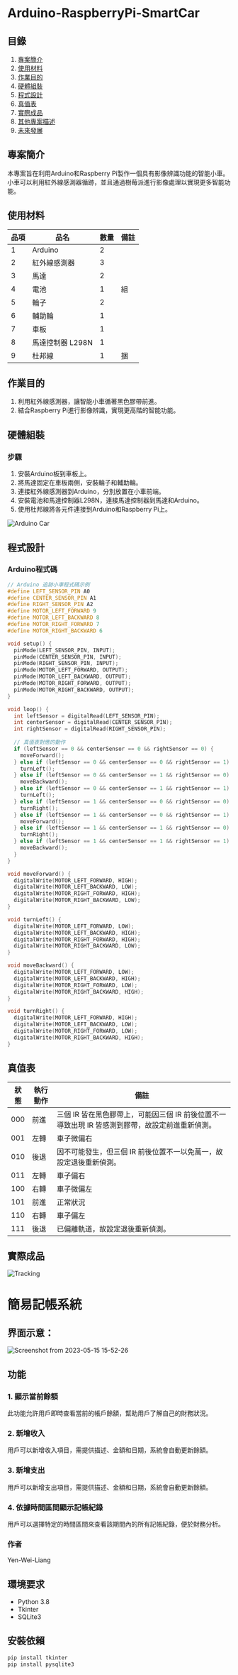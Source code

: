 # Arduino-RaspberryPi-SmartCar

## 目錄

1. [專案簡介](#專案簡介)
2. [使用材料](#使用材料)
3. [作業目的](#作業目的)
4. [硬體組裝](#硬體組裝)
5. [程式設計](#程式設計)
6. [真值表](#真值表)
7. [實際成品](#實際成品)
8. [其他專案描述](#其他專案描述)
9. [未來發展](#未來發展)

## 專案簡介

本專案旨在利用Arduino和Raspberry Pi製作一個具有影像辨識功能的智能小車。小車可以利用紅外線感測器循跡，並且通過樹莓派進行影像處理以實現更多智能功能。

## 使用材料

| 品項           | 品名           | 數量 | 備註                      |
| -------------- | -------------- | ---- | ------------------------- |
| 1              | Arduino        | 2    |                           |
| 2              | 紅外線感測器   | 3    |                           |
| 3              | 馬達           | 2    |                           |
| 4              | 電池           | 1    | 組                        |
| 5              | 輪子           | 2    |                           |
| 6              | 輔助輪         | 1    |                           |
| 7              | 車板           | 1    |                           |
| 8              | 馬達控制器 L298N| 1    |                           |
| 9              | 杜邦線         | 1    | 捆                        |

## 作業目的

1. 利用紅外線感測器，讓智能小車循著黑色膠帶前進。
2. 結合Raspberry Pi進行影像辨識，實現更高階的智能功能。

## 硬體組裝

### 步驟

1. 安裝Arduino板到車板上。
2. 將馬達固定在車板兩側，安裝輪子和輔助輪。
3. 連接紅外線感測器到Arduino，分別放置在小車前端。
4. 安裝電池和馬達控制器L298N，連接馬達控制器到馬達和Arduino。
5. 使用杜邦線將各元件連接到Arduino和Raspberry Pi上。

![Arduino Car](https://hackmd.io/_uploads/Sk4n_3HIC.jpg)

## 程式設計

### Arduino程式碼

```cpp
// Arduino 追跡小車程式碼示例
#define LEFT_SENSOR_PIN A0
#define CENTER_SENSOR_PIN A1
#define RIGHT_SENSOR_PIN A2
#define MOTOR_LEFT_FORWARD 9
#define MOTOR_LEFT_BACKWARD 8
#define MOTOR_RIGHT_FORWARD 7
#define MOTOR_RIGHT_BACKWARD 6

void setup() {
  pinMode(LEFT_SENSOR_PIN, INPUT);
  pinMode(CENTER_SENSOR_PIN, INPUT);
  pinMode(RIGHT_SENSOR_PIN, INPUT);
  pinMode(MOTOR_LEFT_FORWARD, OUTPUT);
  pinMode(MOTOR_LEFT_BACKWARD, OUTPUT);
  pinMode(MOTOR_RIGHT_FORWARD, OUTPUT);
  pinMode(MOTOR_RIGHT_BACKWARD, OUTPUT);
}

void loop() {
  int leftSensor = digitalRead(LEFT_SENSOR_PIN);
  int centerSensor = digitalRead(CENTER_SENSOR_PIN);
  int rightSensor = digitalRead(RIGHT_SENSOR_PIN);
  
  // 真值表對應的動作
  if (leftSensor == 0 && centerSensor == 0 && rightSensor == 0) {
    moveForward();
  } else if (leftSensor == 0 && centerSensor == 0 && rightSensor == 1) {
    turnLeft();
  } else if (leftSensor == 0 && centerSensor == 1 && rightSensor == 0) {
    moveBackward();
  } else if (leftSensor == 0 && centerSensor == 1 && rightSensor == 1) {
    turnLeft();
  } else if (leftSensor == 1 && centerSensor == 0 && rightSensor == 0) {
    turnRight();
  } else if (leftSensor == 1 && centerSensor == 0 && rightSensor == 1) {
    moveForward();
  } else if (leftSensor == 1 && centerSensor == 1 && rightSensor == 0) {
    turnRight();
  } else if (leftSensor == 1 && centerSensor == 1 && rightSensor == 1) {
    moveBackward();
  }
}

void moveForward() {
  digitalWrite(MOTOR_LEFT_FORWARD, HIGH);
  digitalWrite(MOTOR_LEFT_BACKWARD, LOW);
  digitalWrite(MOTOR_RIGHT_FORWARD, HIGH);
  digitalWrite(MOTOR_RIGHT_BACKWARD, LOW);
}

void turnLeft() {
  digitalWrite(MOTOR_LEFT_FORWARD, LOW);
  digitalWrite(MOTOR_LEFT_BACKWARD, HIGH);
  digitalWrite(MOTOR_RIGHT_FORWARD, HIGH);
  digitalWrite(MOTOR_RIGHT_BACKWARD, LOW);
}

void moveBackward() {
  digitalWrite(MOTOR_LEFT_FORWARD, LOW);
  digitalWrite(MOTOR_LEFT_BACKWARD, HIGH);
  digitalWrite(MOTOR_RIGHT_FORWARD, LOW);
  digitalWrite(MOTOR_RIGHT_BACKWARD, HIGH);
}

void turnRight() {
  digitalWrite(MOTOR_LEFT_FORWARD, HIGH);
  digitalWrite(MOTOR_LEFT_BACKWARD, LOW);
  digitalWrite(MOTOR_RIGHT_FORWARD, LOW);
  digitalWrite(MOTOR_RIGHT_BACKWARD, HIGH);
}

```


## 真值表

| 狀態 | 執行動作 | 備註 |
| ---- | -------- | ---- |
| 000  | 前進     | 三個 IR 皆在黑色膠帶上，可能因三個 IR 前後位置不一導致出現 IR 皆感測到膠帶，故設定前進重新偵測。 |
| 001  | 左轉     | 車子微偏右 |
| 010  | 後退     | 因不可能發生，但三個 IR 前後位置不一以免萬一，故設定退後重新偵測。 |
| 011  | 左轉     | 車子偏右 |
| 100  | 右轉     | 車子微偏左 |
| 101  | 前進     | 正常狀況 |
| 110  | 右轉     | 車子偏左 |
| 111  | 後退     | 已偏離軌道，故設定退後重新偵測。 |

## 實際成品

![Tracking](https://hackmd.io/_uploads/Bkc6OhSU0.png)


# 簡易記帳系統

## 界面示意：
![Screenshot from 2023-05-15 15-52-26](https://github.com/Yen-Wei-Liang/Simple-Accounting-System/assets/127264553/7277b0c7-f13a-4293-9495-79ae088c41b9)

## 功能

### 1. 顯示當前餘額
此功能允許用戶即時查看當前的帳戶餘額，幫助用戶了解自己的財務狀況。

### 2. 新增收入
用戶可以新增收入項目，需提供描述、金額和日期，系統會自動更新餘額。

### 3. 新增支出
用戶可以新增支出項目，需提供描述、金額和日期，系統會自動更新餘額。

### 4. 依據時間區間顯示記帳紀錄
用戶可以選擇特定的時間區間來查看該期間內的所有記帳紀錄，便於財務分析。

### 作者
Yen-Wei-Liang

## 環境要求

- Python 3.8
- Tkinter
- SQLite3

## 安裝依賴

```bash
pip install tkinter
pip install pysqlite3

```

